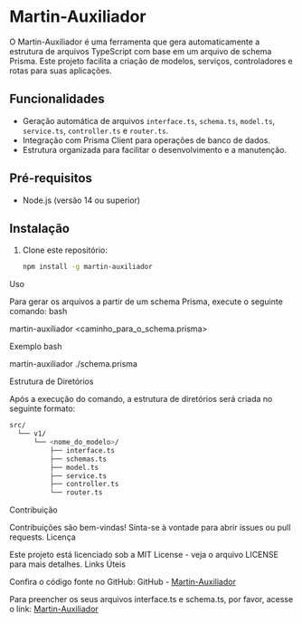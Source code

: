 # Martin-Auxiliador

O Martin-Auxiliador é uma ferramenta que gera automaticamente a estrutura de arquivos TypeScript com base em um arquivo de schema Prisma. Este projeto facilita a criação de modelos, serviços, controladores e rotas para suas aplicações.

## Funcionalidades

- Geração automática de arquivos `interface.ts`, `schema.ts`, `model.ts`, `service.ts`, `controller.ts` e `router.ts`.
- Integração com Prisma Client para operações de banco de dados.
- Estrutura organizada para facilitar o desenvolvimento e a manutenção.

## Pré-requisitos

- Node.js (versão 14 ou superior)

## Instalação

1. Clone este repositório:
   ```bash
   npm install -g martin-auxiliador

Uso

Para gerar os arquivos a partir de um schema Prisma, execute o seguinte comando:
bash

martin-auxiliador <caminho_para_o_schema.prisma>

Exemplo
bash

martin-auxiliador ./schema.prisma

Estrutura de Diretórios

Após a execução do comando, a estrutura de diretórios será criada no seguinte formato:
```bash
src/
  └── v1/
      └── <nome_do_modelo>/
          ├── interface.ts
          ├── schemas.ts
          ├── model.ts
          ├── service.ts
          ├── controller.ts
          └── router.ts
```

Contribuição

Contribuições são bem-vindas! Sinta-se à vontade para abrir issues ou pull requests.
Licença

Este projeto está licenciado sob a MIT License - veja o arquivo LICENSE para mais detalhes.
Links Úteis

Confira o código fonte no GitHub: GitHub - [Martin-Auxiliador](https://github.com/RuanVPSantos/MartinAuxiliador)

Para preencher os seus arquivos interface.ts e schema.ts, por favor, acesse o link: [Martin-Auxiliador](https://poe.com/Martin-Auxiliador)